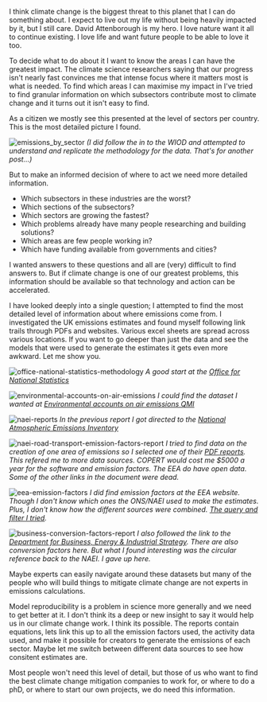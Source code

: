 I think climate change is the biggest threat to this planet that I can do something about. I expect to live out my life without being heavily impacted by it, but I still care. David Attenborough is my hero. I love nature want it all to continue existing. I love life and want future people to be able to love it too.

To decide what to do about it I want to know the areas I can have the greatest impact. The climate science researchers saying that our progress isn't nearly fast convinces me that intense focus where it matters most is what is needed. To find which areas I can maximise my impact in I've tried to find granular information on which subsectors contribute most to climate change and it turns out it isn't easy to find.

As a citizen we mostly see this presented at the level of sectors per country. This is the most detailed picture I found.

![emissions_by_sector](/assets/emissions_by_sector.png)
*(I did follow the in to the WIOD and attempted to understand and replicate the methodology for the data. That's for another post...)*

But to make an informed decision of where to act we need more detailed information.

- Which subsectors in these industries are the worst?
- Which sections of the subsectors?
- Which sectors are growing the fastest?
- Which problems already have many people researching and building solutions?
- Which areas are few people working in?
- Which have funding available from governments and cities?

I wanted answers to these questions and all are (very) difficult to find answers to. But if climate change is one of our greatest problems, this information should be available so that technology and action can be accelerated.

I have looked deeply into a single question; I attempted to find the most detailed level of information about where emissions come from. I investigated the UK emissions estimates and found myself following link trails through PDFs and websites. Various excel sheets are spread across various locations. If you want to go deeper than just the data and see the models that were used to generate the estimates it gets even more awkward. Let me show you.

![office-national-statistics-methodology](/assets/emissions_step1.png)
*A good start at the [Office for National Statistics](https://www.ons.gov.uk/economy/environmentalaccounts/topicspecificmethodology)*

![environmental-accounts-on-air-emissions](/assets/emissions_step2.png)
*I could find the dataset I wanted at [Environmental accounts on air emissions QMI](https://www.ons.gov.uk/economy/environmentalaccounts/methodologies/environmentalaccountsonairemissionsqmi)*

![naei-reports](/assets/emissions_step3.png)
*In the previous report I got directed to the [National Atmospheric Emissions Inventory](https://naei.beis.gov.uk/reports/)*

![naei-road-transport-emission-factors-report](/assets/emissions_step4.png)
*I tried to find data on the creation of one area of emissions so I selected one of their [PDF reports](https://naei.beis.gov.uk/resources/2017_Road_Transport_Emission_Factor_Note_v1.2.pdf). This refered me to more data sources. COPERT would cost me $5000 a year for the software and emission factors. The EEA do have open data. Some of the other links in the document were dead.* 

![eea-emission-factors](/assets/emissions_step5.png)
*I did find emission factors at the EEA website. Though I don't know which ones the ONS/NAEI used to make the estimates. Plus, I don't know how the different sources were combined. [The query and filter I tried](http://efdb.apps.eea.europa.eu/?source=%7B%22query%22%3A%7B%22bool%22%3A%7B%22must%22%3A%5B%7B%22term%22%3A%7B%22code%22%3A%221.A.3.b.i%20Road%20transport%2C%20passenger%20cars%22%7D%7D%2C%7B%22query_string%22%3A%7B%22query%22%3A%22road%20transport%22%2C%22default_operator%22%3A%22OR%22%2C%22analyze_wildcard%22%3Atrue%7D%7D%5D%7D%7D%2C%22display_type%22%3A%22tabular%22%7D).*

![business-conversion-factors-report](/assets/emissions_step6.png)
*I also followed the link to the [Department for Business, Energy & Industrial Strategy](https://assets.publishing.service.gov.uk/government/uploads/system/uploads/attachment_data/file/829336/2019_Green-house-gas-reporting-methodology.pdf). There are also conversion factors here. But what I found interesting was the circular reference back to the NAEI. I gave up here.*

Maybe experts can easily navigate around these datasets but many of the people who will build things to mitigate climate change are not experts in emissions calculations.

Model reproducibility is a problem in science more generally and we need to get better at it. I don't think its a deep or new insight to say it would help us in our climate change work. I think its possible. The reports contain equations, lets link this up to all the emission factors used, the activity data used, and make it possible for creators to generate the emissions of each sector. Maybe let me switch between different data sources to see how consitent estimates are.

Most people won't need this level of detail, but those of us who want to find the best climate change mitigation companies to work for, or where to do a phD, or where to start our own projects, we do need this information.